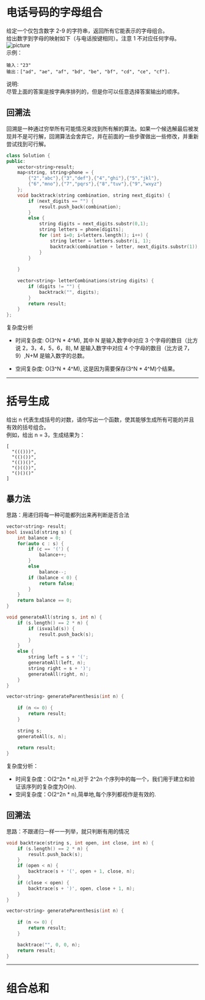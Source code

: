 # 电话号码的字母组合
给定一个仅包含数字 2-9 的字符串，返回所有它能表示的字母组合。  
给出数字到字母的映射如下（与电话按键相同）。注意 1 不对应任何字母。  
![picture](https://assets.leetcode-cn.com/aliyun-lc-upload/original_images/17_telephone_keypad.png)  
示例：
```
输入："23"
输出：["ad", "ae", "af", "bd", "be", "bf", "cd", "ce", "cf"].
```
说明:  
尽管上面的答案是按字典序排列的，但是你可以任意选择答案输出的顺序。
## 回溯法
回溯是一种通过穷举所有可能情况来找到所有解的算法。如果一个候选解最后被发现并不是可行解，回溯算法会舍弃它，并在前面的一些步骤做出一些修改，并重新尝试找到可行解。
```c++
class Solution {
public:
    vector<string>result;
    map<string, string>phone = {
        {"2","abc"},{"3","def"},{"4","ghi"},{"5","jkl"},
        {"6","mno"},{"7","pqrs"},{"8","tuv"},{"9","wxyz"}
    };
    void backtrack(string combination, string next_digits) {
        if (next_digits == "") {
            result.push_back(combination);
        }
        else {
            string digits = next_digits.substr(0,1);
            string letters = phone[digits];
            for (int i=0; i<letters.length(); i++) {
                string letter = letters.substr(i, 1);
                backtrack(combination + letter, next_digits.substr(1));
            }
        }
        
    }
    
    vector<string> letterCombinations(string digits) {
        if (digits != "") {
            backtrack("", digits);
        }
        return result;
    }
};
```
复杂度分析

- 时间复杂度: O(3^N * 4^M), 其中 N 是输入数字中对应 3 个字母的数目（比方说 2，3，4，5，6，8), M 是输入数字中对应 4 个字母的数目（比方说 7，9）,N+M 是输入数字的总数。  

- 空间复杂度: O(3^N * 4^M), 这是因为需要保存(3^N * 4^M)个结果。
---
# 括号生成
给出 n 代表生成括号的对数，请你写出一个函数，使其能够生成所有可能的并且有效的括号组合。  
例如，给出 n = 3，生成结果为：
```
[
  "((()))",
  "(()())",
  "(())()",
  "()(())",
  "()()()"
]
```
## 暴力法
思路：用递归将每一种可能都列出来再判断是否合法
```c++
vector<string> result;
bool isvaild(string s) {
    int balance = 0;
    for(auto c : s) {
        if (c == '(') {
            balance++;
        }
        else
            balance--;
        if (balance < 0) {
            return false;
        }
    }
    return balance == 0;
}

void generateAll(string s, int n) {
    if (s.length() == 2 * n) {
        if (isvaild(s)) {
            result.push_back(s);
        }
    }
    else {
        string left = s + '(';
        generateAll(left, n);
        string right = s + ')';
        generateAll(right, n);
    }
}

vector<string> generateParenthesis(int n) {
    
    if (n <= 0) {
        return result;
    }
    
    string s;
    generateAll(s, n);
    
    return result;
}
```
复杂度分析：  
- 时间复杂度：O(2^2n * n),对于 2^2n 个序列中的每一个，我们用于建立和验证该序列的复杂度为O(n).
- 空间复杂度：O(2^2n * n),简单地,每个序列都视作是有效的.
## 回溯法
思路：不跟递归一样一一列举，就只判断有用的情况
```c++
void backtrace(string s, int open, int close, int n) {
    if (s.length() == 2 * n) {
        result.push_back(s);
    }
    if (open < n) {
        backtrace(s + '(', open + 1, close, n);
    }
    if (close < open) {
        backtrace(s + ')', open, close + 1, n);
    }
}

vector<string> generateParenthesis(int n) {
    
    if (n <= 0) {
        return result;
    }

    backtrace("", 0, 0, n);
    return result;
}
```
---
# 组合总和




























